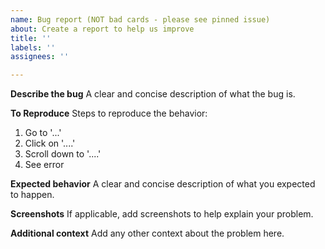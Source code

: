 ```yaml
---
name: Bug report (NOT bad cards - please see pinned issue)
about: Create a report to help us improve
title: ''
labels: ''
assignees: ''

---
```


<!--
🛑 STOP - are you trying to report a bad card? 🛑

Please don't open an issue to report a bad card.
Please read https://github.com/tom-james-watson/wikitrivia/issues/12. Thank you.
-->


**Describe the bug**
A clear and concise description of what the bug is.

**To Reproduce**
Steps to reproduce the behavior:
1. Go to '...'
2. Click on '....'
3. Scroll down to '....'
4. See error

**Expected behavior**
A clear and concise description of what you expected to happen.

**Screenshots**
If applicable, add screenshots to help explain your problem.

**Additional context**
Add any other context about the problem here.
